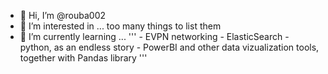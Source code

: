 - 👋 Hi, I’m @rouba002
- 👀 I’m interested in ... too many things to list them
- 🌱 I’m currently learning ...
'''
          - EVPN networking
          - ElasticSearch
          - python, as an endless story
          - PowerBI and other data vizualization tools, together with Pandas library
'''
<!---
rouba002/rouba002 is a ✨ special ✨ repository because its `README.md` (this file) appears on your GitHub profile.
You can click the Preview link to take a look at your changes.
--->
